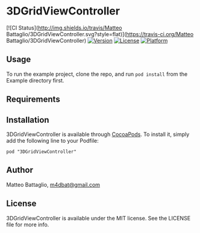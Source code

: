 # 3DGridViewController

[![CI Status](http://img.shields.io/travis/Matteo Battaglio/3DGridViewController.svg?style=flat)](https://travis-ci.org/Matteo Battaglio/3DGridViewController)
[![Version](https://img.shields.io/cocoapods/v/3DGridViewController.svg?style=flat)](http://cocoadocs.org/docsets/3DGridViewController)
[![License](https://img.shields.io/cocoapods/l/3DGridViewController.svg?style=flat)](http://cocoadocs.org/docsets/3DGridViewController)
[![Platform](https://img.shields.io/cocoapods/p/3DGridViewController.svg?style=flat)](http://cocoadocs.org/docsets/3DGridViewController)

## Usage

To run the example project, clone the repo, and run `pod install` from the Example directory first.

## Requirements

## Installation

3DGridViewController is available through [CocoaPods](http://cocoapods.org). To install
it, simply add the following line to your Podfile:

    pod "3DGridViewController"

## Author

Matteo Battaglio, m4dbat@gmail.com

## License

3DGridViewController is available under the MIT license. See the LICENSE file for more info.

